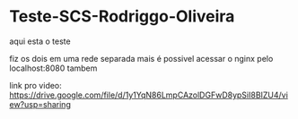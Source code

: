 # Teste-SCS-Rodriggo-Oliveira

aqui esta o teste

fiz os dois em uma rede separada mais é possivel acessar o nginx pelo localhost:8080 tambem

link pro video:
  https://drive.google.com/file/d/1y1YqN86LmpCAzolDGFwD8ypSiI8BIZU4/view?usp=sharing
